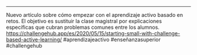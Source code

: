 ---
Nuevo artículo sobre cómo empezar con el aprendizaje activo basado en retos.
El objetivo es sustituir la clase magistral por explicaciones específicas que cubran problemas comunes entre los alumnos.
https://challengehub.app/es/2020/05/15/starting-small-with-challenge-based-active-learning/
#aprendizajeactivo #enseñanzasuperior #challengehub
